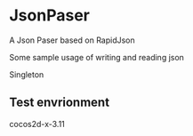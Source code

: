 # JsonPaser
A Json Paser based on RapidJson

Some sample usage of writing and reading json

Singleton

## Test envrionment
cocos2d-x-3.11
